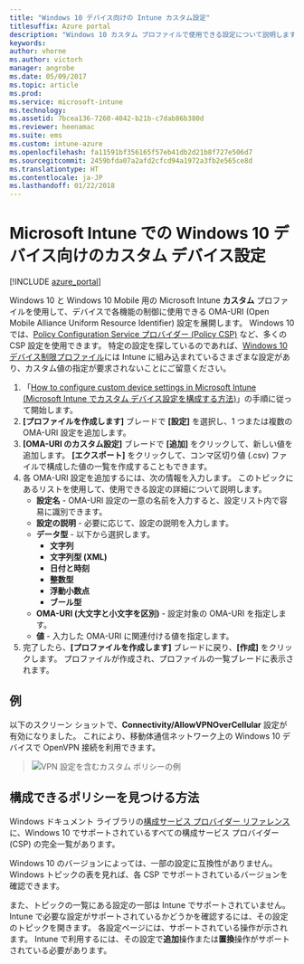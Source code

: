 ```yaml
---
title: "Windows 10 デバイス向けの Intune カスタム設定"
titlesuffix: Azure portal
description: "Windows 10 カスタム プロファイルで使用できる設定について説明します。\""
keywords: 
author: vhorne
ms.author: victorh
manager: angrobe
ms.date: 05/09/2017
ms.topic: article
ms.prod: 
ms.service: microsoft-intune
ms.technology: 
ms.assetid: 7bcea136-7260-4042-b21b-c7dab86b380d
ms.reviewer: heenamac
ms.suite: ems
ms.custom: intune-azure
ms.openlocfilehash: fa11591bf356165f57eb41db2d21b8f727e506d7
ms.sourcegitcommit: 2459bfda07a2afd2cfcd94a1972a3fb2e565ce8d
ms.translationtype: HT
ms.contentlocale: ja-JP
ms.lasthandoff: 01/22/2018
---
```

# <a name="custom-device-settings-for-windows-10-devices-in-microsoft-intune"></a>Microsoft Intune での Windows 10 デバイス向けのカスタム デバイス設定

[!INCLUDE [azure_portal](./includes/azure_portal.md)]

 Windows 10 と Windows 10 Mobile 用の Microsoft Intune **カスタム** プロファイルを使用して、デバイスで各機能の制御に使用できる OMA-URI (Open Mobile Alliance Uniform Resource Identifier) 設定を展開します。 Windows 10 では、[Policy Configuration Service プロバイダー (Policy CSP)](https://technet.microsoft.com/itpro/windows/manage/how-it-pros-can-use-configuration-service-providers) など、多くの CSP 設定を使用できます。
特定の設定を探しているのであれば、[Windows 10 デバイス制限プロファイル](device-restrictions-windows-10.md)には Intune に組み込まれているさまざまな設定があり、カスタム値の指定が要求されないことにご留意ください。

1. 「[How to configure custom device settings in Microsoft Intune (Microsoft Intune でカスタム デバイス設定を構成する方法)](custom-settings-configure.md)」の手順に従って開始します。
2. **[プロファイルを作成します]** ブレードで **[設定]** を選択し、1 つまたは複数の OMA-URI 設定を追加します。
3. **[OMA-URI のカスタム設定]** ブレードで **[追加]** をクリックして、新しい値を追加します。 **[エクスポート]** をクリックして、コンマ区切り値 (.csv) ファイルで構成した値の一覧を作成することもできます。
4. 各 OMA-URI 設定を追加するには、次の情報を入力します。 このトピックにあるリストを使用して、使用できる設定の詳細について説明します。
    - **設定名** - OMA-URI 設定の一意の名前を入力すると、設定リスト内で容易に識別できます。
    - **設定の説明** - 必要に応じて、設定の説明を入力します。
    - **データ型** - 以下から選択します。
        - **文字列**
        - **文字列型 (XML)**
        - **日付と時刻**
        - **整数型**
        - **浮動小数点**
        - **ブール型**
    - **OMA-URI (大文字と小文字を区別)** - 設定対象の OMA-URI を指定します。
    - **値** - 入力した OMA-URI に関連付ける値を指定します。
5. 完了したら、**[プロファイルを作成します]** ブレードに戻り、**[作成]** をクリックします。
プロファイルが作成され、プロファイルの一覧ブレードに表示されます。

## <a name="example"></a>例
以下のスクリーン ショットで、**Connectivity/AllowVPNOverCellular** 設定が有効になりました。 これにより、移動体通信ネットワーク上の Windows 10 デバイスで OpenVPN 接続を利用できます。

> ![VPN 設定を含むカスタム ポリシーの例](./media/custom-policy-example.png)


## <a name="how-to-find-the-policies-you-can-configure"></a>構成できるポリシーを見つける方法

Windows ドキュメント ライブラリの[構成サービス プロバイダー リファレンス](https://msdn.microsoft.com/windows/hardware/commercialize/customize/mdm/configuration-service-provider-reference)に、Windows 10 でサポートされているすべての構成サービス プロバイダー (CSP) の完全一覧があります。

Windows 10 のバージョンによっては、一部の設定に互換性がありません。 Windows トピックの表を見れば、各 CSP でサポートされているバージョンを確認できます。

また、トピックの一覧にある設定の一部は Intune でサポートされていません。 Intune で必要な設定がサポートされているかどうかを確認するには、その設定のトピックを開きます。 各設定ページには、サポートされている操作が示されます。 Intune で利用するには、その設定で**追加**操作または**置換**操作がサポートされている必要があります。


